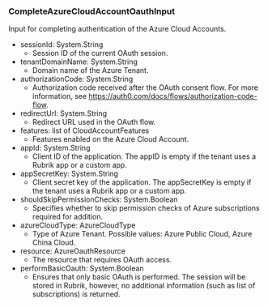 ### CompleteAzureCloudAccountOauthInput
Input for completing authentication of the Azure Cloud Accounts.

- sessionId: System.String
  - Session ID of the current OAuth session.
- tenantDomainName: System.String
  - Domain name of the Azure Tenant.
- authorizationCode: System.String
  - Authorization code received after the OAuth consent flow. For more information, see https://auth0.com/docs/flows/authorization-code-flow.
- redirectUrl: System.String
  - Redirect URL used in the OAuth flow.
- features: list of CloudAccountFeatures
  - Features enabled on the Azure Cloud Account.
- appId: System.String
  - Client ID of the application. The appID is empty if the tenant uses a Rubrik app or a custom app.
- appSecretKey: System.String
  - Client secret key of the application. The appSecretKey is empty if the tenant uses a Rubrik app or a custom app.
- shouldSkipPermissionChecks: System.Boolean
  - Specifies whether to skip permission checks of Azure subscriptions required for addition.
- azureCloudType: AzureCloudType
  - Type of Azure Tenant. Possible values: Azure Public Cloud, Azure China Cloud.
- resource: AzureOauthResource
  - The resource that requires OAuth access.
- performBasicOauth: System.Boolean
  - Ensures that only basic OAuth is performed. The session will be stored in Rubrik, however, no additional information (such as list of subscriptions) is returned.
